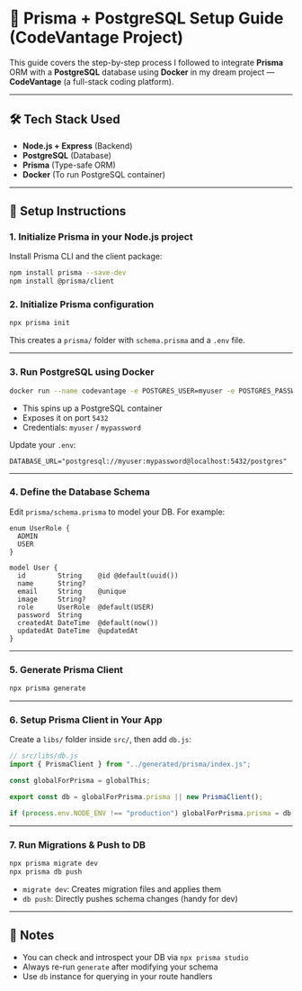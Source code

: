 # 🧠 Prisma + PostgreSQL Setup Guide (CodeVantage Project)

This guide covers the step-by-step process I followed to integrate **Prisma** ORM with a **PostgreSQL** database using **Docker** in my dream project — **CodeVantage** (a full-stack coding platform).

---

## 🛠️ Tech Stack Used

- **Node.js + Express** (Backend)
- **PostgreSQL** (Database)
- **Prisma** (Type-safe ORM)
- **Docker** (To run PostgreSQL container)

---

## 🔧 Setup Instructions

### 1. Initialize Prisma in your Node.js project

Install Prisma CLI and the client package:

```bash
npm install prisma --save-dev
npm install @prisma/client
```

### 2. Initialize Prisma configuration

```bash
npx prisma init
```

This creates a `prisma/` folder with `schema.prisma` and a `.env` file.

---

### 3. Run PostgreSQL using Docker

```bash
docker run --name codevantage -e POSTGRES_USER=myuser -e POSTGRES_PASSWORD=mypassword -p 5432:5432 postgres
```

- This spins up a PostgreSQL container
- Exposes it on port `5432`
- Credentials: `myuser` / `mypassword`

Update your `.env`:

```env
DATABASE_URL="postgresql://myuser:mypassword@localhost:5432/postgres"
```

---

### 4. Define the Database Schema

Edit `prisma/schema.prisma` to model your DB. For example:

```prisma
enum UserRole {
  ADMIN
  USER
}

model User {
  id        String    @id @default(uuid())
  name      String?
  email     String    @unique
  image     String?
  role      UserRole  @default(USER)
  password  String
  createdAt DateTime  @default(now())
  updatedAt DateTime  @updatedAt
}
```

---

### 5. Generate Prisma Client

```bash
npx prisma generate
```

---

### 6. Setup Prisma Client in Your App

Create a `libs/` folder inside `src/`, then add `db.js`:

```js
// src/libs/db.js
import { PrismaClient } from "../generated/prisma/index.js";

const globalForPrisma = globalThis;

export const db = globalForPrisma.prisma || new PrismaClient();

if (process.env.NODE_ENV !== "production") globalForPrisma.prisma = db;
```

---

### 7. Run Migrations & Push to DB

```bash
npx prisma migrate dev
npx prisma db push
```

- `migrate dev`: Creates migration files and applies them
- `db push`: Directly pushes schema changes (handy for dev)

---

## 📝 Notes

- You can check and introspect your DB via `npx prisma studio`
- Always re-run `generate` after modifying your schema
- Use `db` instance for querying in your route handlers
